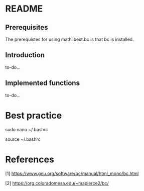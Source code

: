 # README

## Prerequisites

The prerequistes for using mathlibext.bc is that bc is installed.

## Introduction

to-do...

## Implemented functions

to-do...


# Best practice

sudo nano ~/.bashrc

source ~/.bashrc

# References

[1] https://www.gnu.org/software/bc/manual/html_mono/bc.html

[2] https://org.coloradomesa.edu/~mapierce2/bc/

